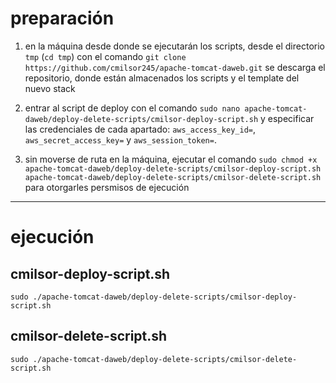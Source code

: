 # preparación

1. en la máquina desde donde se ejecutarán los scripts, desde el directorio `tmp` (`cd tmp`) con el comando `git clone https://github.com/cmilsor245/apache-tomcat-daweb.git` se descarga el repositorio, donde están almacenados los scripts y el template del nuevo stack

2. entrar al script de deploy con el comando `sudo nano apache-tomcat-daweb/deploy-delete-scripts/cmilsor-deploy-script.sh` y especificar las credenciales de cada apartado: `aws_access_key_id=`, `aws_secret_access_key=` y `aws_session_token=`.

3. sin moverse de ruta en la máquina, ejecutar el comando `sudo chmod +x apache-tomcat-daweb/deploy-delete-scripts/cmilsor-deploy-script.sh apache-tomcat-daweb/deploy-delete-scripts/cmilsor-delete-script.sh` para otorgarles persmisos de ejecución

---

# ejecución

## cmilsor-deploy-script.sh
`sudo ./apache-tomcat-daweb/deploy-delete-scripts/cmilsor-deploy-script.sh`

## cmilsor-delete-script.sh
`sudo ./apache-tomcat-daweb/deploy-delete-scripts/cmilsor-delete-script.sh`